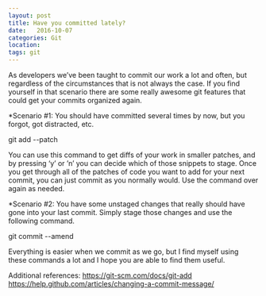 ```yaml
---
layout: post
title: Have you committed lately?
date:   2016-10-07
categories: Git
location:
tags: git
---
```


As developers we’ve been taught to commit our work a lot and often, but regardless of the circumstances that is not always the case. If you find yourself in that scenario there are some really awesome git features that could get your commits organized again. 

*Scenario #1: You should have committed several times by now, but you forgot, got distracted, etc. 

git add --patch 

You can use this command to get diffs of your work in smaller patches, and by  pressing ‘y’ or ’n’ you can decide which of those snippets to stage. Once you get through all of the patches of code you want to add for your next commit, you can just commit as you normally would. Use the command over again as needed. 

*Scenario #2: You have some unstaged changes that really should have gone into your last commit. Simply stage those changes and use the following command.

git commit --amend

Everything is easier when we commit as we go, but I find myself using these commands a lot and I hope you are able to find them useful.

Additional references: 
https://git-scm.com/docs/git-add
https://help.github.com/articles/changing-a-commit-message/
